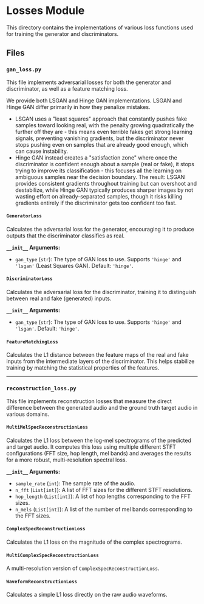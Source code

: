 # Losses Module

This directory contains the implementations of various loss functions used for training the generator and discriminators.

## Files

### `gan_loss.py`

This file implements adversarial losses for both the generator and discriminator, as well as a feature matching loss.

We provide both LSGAN and Hinge GAN implementations. LSGAN and Hinge GAN differ primarily in how they penalize mistakes. 

- LSGAN uses a "least squares" approach that constantly pushes fake samples toward looking real, with the penalty growing quadratically the further off they are - this means even terrible fakes get strong learning signals, preventing vanishing gradients, but the discriminator never stops pushing even on samples that are already good enough, which can cause instability. 
- Hinge GAN instead creates a "satisfaction zone" where once the discriminator is confident enough about a sample (real or fake), it stops trying to improve its classification - this focuses all the learning on ambiguous samples near the decision boundary. The result: LSGAN provides consistent gradients throughout training but can overshoot and destabilize, while Hinge GAN typically produces sharper images by not wasting effort on already-separated samples, though it risks killing gradients entirely if the discriminator gets too confident too fast.

#### `GeneratorLoss`

Calculates the adversarial loss for the generator, encouraging it to produce outputs that the discriminator classifies as real.

**`__init__` Arguments:**

  - `gan_type` (`str`): The type of GAN loss to use. Supports `'hinge'` and `'lsgan'` (Least Squares GAN). Default: `'hinge'`.

#### `DiscriminatorLoss`

Calculates the adversarial loss for the discriminator, training it to distinguish between real and fake (generated) inputs.

**`__init__` Arguments:**

  - `gan_type` (`str`): The type of GAN loss to use. Supports `'hinge'` and `'lsgan'`. Default: `'hinge'`.

#### `FeatureMatchingLoss`

Calculates the L1 distance between the feature maps of the real and fake inputs from the intermediate layers of the discriminator. This helps stabilize training by matching the statistical properties of the features.

-----

### `reconstruction_loss.py`

This file implements reconstruction losses that measure the direct difference between the generated audio and the ground truth target audio in various domains.

#### `MultiMelSpecReconstructionLoss`

Calculates the L1 loss between the log-mel spectrograms of the predicted and target audio. It computes this loss using multiple different STFT configurations (FFT size, hop length, mel bands) and averages the results for a more robust, multi-resolution spectral loss.

**`__init__` Arguments:**

  - `sample_rate` (`int`): The sample rate of the audio.
  - `n_fft` (`List[int]`): A list of FFT sizes for the different STFT resolutions.
  - `hop_length` (`List[int]`): A list of hop lengths corresponding to the FFT sizes.
  - `n_mels` (`List[int]`): A list of the number of mel bands corresponding to the FFT sizes.

#### `ComplexSpecReconstructionLoss`

Calculates the L1 loss on the magnitude of the complex spectrograms.

#### `MultiComplexSpecReconstructionLoss`

A multi-resolution version of `ComplexSpecReconstructionLoss`.

#### `WaveformReconstructionLoss`

Calculates a simple L1 loss directly on the raw audio waveforms.
